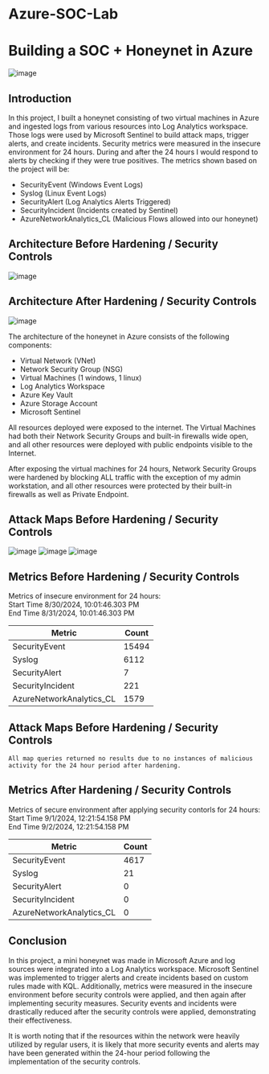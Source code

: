 # Azure-SOC-Lab

# Building a SOC + Honeynet in Azure 
![image](https://github.com/user-attachments/assets/b1275282-b097-4dfc-8fca-6a4a9427f7d0)


## Introduction

In this project, I built a honeynet consisting of two virtual machines in Azure and ingested logs from various resources into Log Analytics workspace. Those logs were used by Microsoft Sentinel to build attack maps, trigger alerts, and create incidents. Security metrics were measured in the insecure environment for 24 hours. During and after the 24 hours I would respond to alerts by checking if they were true positives. The metrics shown based on the project will be: 

- SecurityEvent (Windows Event Logs)
- Syslog (Linux Event Logs)
- SecurityAlert (Log Analytics Alerts Triggered)
- SecurityIncident (Incidents created by Sentinel)
- AzureNetworkAnalytics_CL (Malicious Flows allowed into our honeynet)

## Architecture Before Hardening / Security Controls
![image](https://github.com/user-attachments/assets/f1a56169-938b-46e6-8e3a-01b03de312fe)

## Architecture After Hardening / Security Controls
![image](https://github.com/user-attachments/assets/21bb7694-0278-4dfd-909f-4f571430b507)

The architecture of the honeynet in Azure consists of the following components:

- Virtual Network (VNet)
- Network Security Group (NSG)
- Virtual Machines (1 windows, 1 linux)
- Log Analytics Workspace
- Azure Key Vault
- Azure Storage Account
- Microsoft Sentinel

All resources deployed were exposed to the internet. The Virtual Machines had both their Network Security Groups and built-in firewalls wide open, and all other resources were deployed with public endpoints visible to the Internet. 

After exposing the virtual machines for 24 hours, Network Security Groups were hardened by blocking ALL traffic with the exception of my admin workstation, and all other resources were protected by their built-in firewalls as well as Private Endpoint. 

## Attack Maps Before Hardening / Security Controls

![image](https://github.com/user-attachments/assets/d07e9db8-3e7a-4cbd-994b-e6e181764b63)
![image](https://github.com/user-attachments/assets/93ab5753-323b-4ebf-a62c-66f45dab9f7e)
![image](https://github.com/user-attachments/assets/76ef43be-a9e6-4d96-8df2-ffdef30f358e)

## Metrics Before Hardening / Security Controls

Metrics of insecure environment for 24 hours:<br>
Start Time 8/30/2024, 10:01:46.303 PM<br>
End Time 8/31/2024, 10:01:46.303 PM<br>

| Metric                   | Count
| ------------------------ | -----
| SecurityEvent            | 15494
| Syslog                   | 6112
| SecurityAlert            | 7
| SecurityIncident         | 221
| AzureNetworkAnalytics_CL | 1579

## Attack Maps Before Hardening / Security Controls

```All map queries returned no results due to no instances of malicious activity for the 24 hour period after hardening.```

## Metrics After Hardening / Security Controls

Metrics of secure environment after applying security contorls for 24 hours:<br>
Start Time 9/1/2024, 12:21:54.158 PM<br>
End Time	9/2/2024, 12:21:54.158 PM<br>

| Metric                   | Count
| ------------------------ | -----
| SecurityEvent            | 4617
| Syslog                   | 21
| SecurityAlert            | 0
| SecurityIncident         | 0
| AzureNetworkAnalytics_CL | 0

## Conclusion

In this project, a mini honeynet was made in Microsoft Azure and log sources were integrated into a Log Analytics workspace. Microsoft Sentinel was implemented to trigger alerts and create incidents based on custom rules made with KQL. Additionally, metrics were measured in the insecure environment before security controls were applied, and then again after implementing security measures. Security events and incidents were drastically reduced after the security controls were applied, demonstrating their effectiveness.

It is worth noting that if the resources within the network were heavily utilized by regular users, it is likely that more security events and alerts may have been generated within the 24-hour period following the implementation of the security controls.
